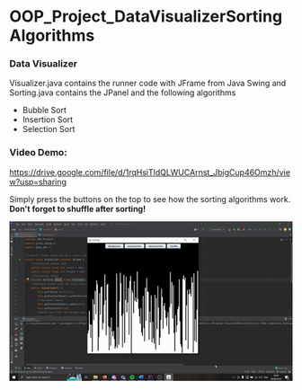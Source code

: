 # OOP_Project_DataVisualizerSortingAlgorithms
### Data Visualizer
Visualizer.java contains the runner code with JFrame from Java Swing and Sorting.java contains the JPanel and the following algorithms
* Bubble Sort
* Insertion Sort
* Selection Sort
### Video Demo:
https://drive.google.com/file/d/1rqHsiTldQLWUCArnst_JbigCup46Omzh/view?usp=sharing

Simply press the buttons on the top to see how the sorting algorithms work. **Don't forget to shuffle after sorting!**

![](https://github.com/CH1MP5T0N/OOP_Project_DataVisualizerSortingAlgorithms/blob/main/docs/ezgif-2-fe44dc3d68.gif)
